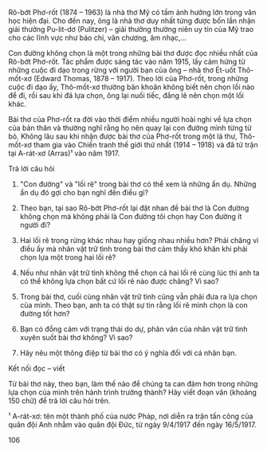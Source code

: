 Rô-bớt Phơ-rốt (1874 – 1963) là nhà thơ Mỹ có tầm ảnh hưởng lớn trong văn học hiện đại. Cho đến nay, ông là nhà thơ duy nhất từng được bốn lần nhận giải thưởng Pu-lit-dơ (Pulitzer) – giải thưởng thường niên uy tín của Mỹ trao cho các lĩnh vực như báo chí, văn chương, âm nhạc,...

Con đường không chọn là một trong những bài thơ được đọc nhiều nhất của Rô-bớt Phơ-rốt. Tác phẩm được sáng tác vào năm 1915, lấy cảm hứng từ những cuộc đi dạo trong rừng với người bạn của ông – nhà thơ Ét-uốt Thô-mốt-xơ (Edward Thomas, 1878 – 1917). Theo lời của Phơ-rốt, trong những cuộc đi dạo ấy, Thô-mốt-xơ thường băn khoăn không biết nên chọn lối nào để đi, rồi sau khi đã lựa chọn, ông lại nuối tiếc, đắng lẽ nên chọn một lối khác.

Bài thơ của Phơ-rốt ra đời vào thời điểm nhiều người hoài nghi về lựa chọn của bản thân và thường nghĩ rằng họ nên quay lại con đường mình từng từ bỏ. Không lâu sau khi nhận được bài thơ của Phơ-rốt trong một lá thư, Thô-mốt-xơ tham gia vào Chiến tranh thế giới thứ nhất (1914 – 1918) và đã tử trận tại A-rát-xơ (Arras)¹ vào năm 1917.

Trả lời câu hỏi

1. "Con đường" và "lối rẽ" trong bài thơ có thể xem là những ẩn dụ. Những ẩn dụ đó gợi cho bạn nghĩ đến điều gì?

2. Theo bạn, tại sao Rô-bớt Phơ-rốt lại đặt nhan đề bài thơ là Con đường không chọn mà không phải là Con đường tôi chọn hay Con đường ít người đi?

3. Hai lối rẽ trong rừng khác nhau hay giống nhau nhiều hơn? Phải chăng vì điều ấy mà nhân vật trữ tình trong bài thơ cảm thấy khó khăn khi phải chọn lựa một trong hai lối rẽ?

4. Nếu như nhân vật trữ tình không thể chọn cả hai lối rẽ cùng lúc thì anh ta có thể không lựa chọn bất cứ lối rẽ nào được chăng? Vì sao?

5. Trong bài thơ, cuối cùng nhân vật trữ tình cũng vẫn phải đưa ra lựa chọn của mình. Theo bạn, anh ta có thật sự tin rằng lối rẽ mình chọn là con đường tốt hơn?

6. Bạn có đồng cảm với trạng thái do dự, phân vân của nhân vật trữ tình xuyên suốt bài thơ không? Vì sao?

7. Hãy nêu một thông điệp từ bài thơ có ý nghĩa đối với cá nhân bạn.

Kết nối đọc – viết

Từ bài thơ này, theo bạn, làm thế nào để chúng ta can đảm hơn trong những lựa chọn của mình trên hành trình trưởng thành? Hãy viết đoạn văn (khoảng 150 chữ) để trả lời câu hỏi trên.

¹ A-rát-xơ: tên một thành phố của nước Pháp, nơi diễn ra trận tấn công của quân đội Anh nhằm vào quân đội Đức, từ ngày 9/4/1917 đến ngày 16/5/1917.

106